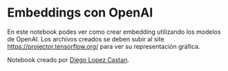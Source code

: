 # Embeddings con OpenAI

En este notebook podes ver como crear embedding utilizando los modelos de OpenAI. Los archivos creados se deben subir al site https://projector.tensorflow.org/ para ver su representación gráfica.

Notebook creado por [Diego Lopez Castan](https://www.diegolopezcastan.com/).